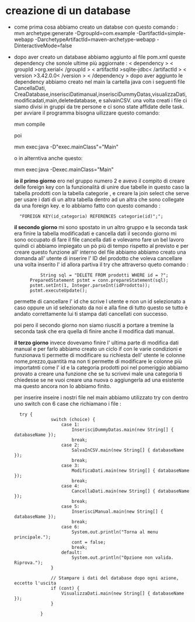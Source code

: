  # creazione di un database
- come prima cosa abbiamo creato un databse con  questo comando :
     mvn archetype:generate -DgroupId=com.example -DartifactId=simple-webapp -DarchetypeArtifactId=maven-archetype-webapp -DinteractiveMode=false

- dopo aver creato un database abbiamo aggiunto al file pom.xml queste dependency che sonole ultime più aggiornate :
        < dependency >
        < groupId >org.xerial< /groupId >
        < artifactId >sqlite-jdbc< /artifactId >
        < version >3.42.0.0< /version >
    < /dependency >
    dopo aver aggiunto le dependency abbiamo creato nel main la cartella java
    con  i seguenti file CancellaDati, CreaDatabase,inserisciDatimanual,inserisciDummyDatas,visualizzaDati,modificadati,main,deletedatabase, e salvainCSV.
    una volta creati i file ci siamo divisi in gruppi da tre  persone e ci sono state affidate delle task.
    per avviare il programma bisogna  uilizzare questo comando:

    mvn compile


    poi

    mvn exec:java -D"exec.mainClass"="Main"

    o in alterntiva anche questo:

    mvn exec:java -Dexec.mainClass="Main"




    **io  il primo giorno** ero nel gruppo numero 2 e avevo il compito di creare delle foreign key  con la funzionalità di unire due tabelle in questo caso la tabella prodotti con la tabella categorie  , e creare la join select  che serve per usare i dati di un altra tabella dentro ad un altra che sono collegate da una foreign key.
    e lo abbiamo fatto con questo comando  :

        "FOREIGN KEY(id_categoria) REFERENCES categorie(id)";";




    **il secondo giorno**  mi sono spostato in un altro gruppo e la seconda task  era finire la tabella  modificadati e cancella dati
    il secondo giorno mi sono occupato di fare il file cancella dati e volevamo fare un bel lavoro quindi ci abbiamo impiegato un pò più di tempo rispetto al previsto e per creare  questo funzione all' interno del file abbiamo  abbiamo creato una domanda all' utente  di inserire l' ID del prodotto che voleva cancellare una volta inserito l' id allora partiva il try  che attraverso queto comando :

                String sql = "DELETE FROM prodotti WHERE id = ?";
            PreparedStatement pstmt = conn.prepareStatement(sql);
            pstmt.setInt(1, Integer.parseInt(idProdotto));
            pstmt.executeUpdate();

    permette di cancellare l' id che scrive l utente e non un id selezionato a caso  oppure un id selezionato da noi e alla fine di tutto questo se  tutto è andato correttamente lui ti stampa dati cancellati con successo.

    poi pero il secondo giorno non siamo riusciti a portare a tremine la seconda task che era quella di finire anche il modifica dati manual.





    **il terzo giorno** invece dovevamo finire l' ultima parte di modifica dati manual  e per farlo abbiamo  creato un ciclo if con le varie condizioni e funzionava ti permette di modificare su richiesta dell' utente le colonne nome,prezzo,quantità ma non ti permette di modificare le colonne più importatnti come l' id e la categoria prodotti
    poi nel pomeriggio abbiamo provato a creare una funzione che se tu scrivevi male una categoria ti chiedesse se ne vuoi creare una nuova o aggiungerla ad una esistente ma questo ancora non lo abbiamo finito.



    per inserire  inseire i nostri file nel main abbiamo utilizzato try con dentro uno switch con 6 case che richiamano i file :

        try {
                    switch (choice) {
                        case 1:
                            InserisciDummyDatas.main(new String[] { databaseName });
                            break;
                        case 2:
                            SalvaInCSV.main(new String[] { databaseName });
                            break;
                        case 3:
                            ModificaDati.main(new String[] { databaseName });
                            break;
                        case 4:
                            CancellaDati.main(new String[] { databaseName });
                            break;
                        case 5:
                            InserisciManual.main(new String[] { databaseName });
                            break;
                        case 6:
                            System.out.println("Torna al menu principale.");
                            cont = false;
                            break;
                        default:
                            System.out.println("Opzione non valida. Riprova.");
                    }

                    // Stampare i dati del database dopo ogni azione, eccetto l'uscita
                    if (cont) {
                        VisualizzaDati.main(new String[] { databaseName });
                    }

                }